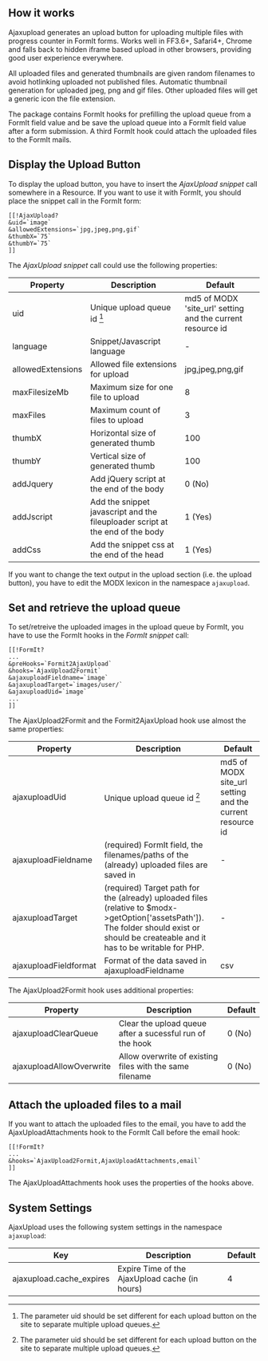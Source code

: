 ## How it works

Ajaxupload generates an upload button for uploading multiple files with progress
counter in FormIt forms. Works well in FF3.6+, Safari4+, Chrome and falls back to
hidden iframe based upload in other browsers, providing good user experience
everywhere.

All uploaded files and generated thumbnails are given random filenames to avoid
hotlinking uploaded not published files. Automatic thumbnail generation for
uploaded jpeg, png and gif files. Other uploaded files will get a generic icon
the file extension.

The package contains FormIt hooks for prefilling the upload queue from a FormIt
field value and be save the upload queue into a FormIt field value after a form
submission. A third FormIt hook could attach the uploaded files to the FormIt
mails.

## Display the Upload Button

To display the upload button, you have to insert the *AjaxUpload snippet* call
somewhere in a Resource. If you want to use it with FormIt, you should place the
snippet call in the FormIt form:

```
[[!AjaxUpload?
&uid=`image`
&allowedExtensions=`jpg,jpeg,png,gif`
&thumbX=`75`
&thumbY=`75`
]]
```

The *AjaxUpload snippet* call could use the following properties:

Property | Description | Default
---------|-------------|--------
uid | Unique upload queue id [^1] | md5 of MODX 'site_url' setting and the current resource id
language | Snippet/Javascript language | -
allowedExtensions | Allowed file extensions for upload | jpg,jpeg,png,gif
maxFilesizeMb | Maximum size for one file to upload | 8
maxFiles | Maximum count of files to upload | 3
thumbX | Horizontal size of generated thumb | 100
thumbY | Vertical size of generated thumb | 100
addJquery | Add jQuery script at the end of the body | 0 (No)
addJscript | Add the snippet javascript and the fileuploader script at the end of the body | 1 (Yes)
addCss | Add the snippet css at the end of the head | 1 (Yes)

If you want to change the text output in the upload section (i.e. the upload
button), you have to edit the MODX lexicon in the namespace `ajaxupload`.

## Set and retrieve the upload queue

To set/retreive the uploaded images in the upload queue by FormIt, you have to
use the FormIt hooks in the *FormIt snippet* call:

```
[[!FormIt?
...
&preHooks=`Formit2AjaxUpload`
&hooks=`AjaxUpload2Formit`
&ajaxuploadFieldname=`image`
&ajaxuploadTarget=`images/user/`
&ajaxuploadUid=`image`
...
]]
```

The AjaxUpload2Formit and the Formit2AjaxUpload hook use almost the same properties:

Property | Description | Default
---------|-------------|--------
ajaxuploadUid | Unique upload queue id [^1] | md5 of MODX site_url setting and the current resource id
ajaxuploadFieldname | (required) FormIt field, the filenames/paths of the (already) uploaded files are saved in | -
ajaxuploadTarget | (required) Target path for the (already) uploaded files (relative to $modx->getOption['assetsPath']). The folder should exist or should be createable and it has to be writable for PHP. | -
ajaxuploadFieldformat | Format of the data saved in ajaxuploadFieldname | csv

The AjaxUpload2Formit hook uses additional properties:

Property | Description | Default
---------|-------------|--------
ajaxuploadClearQueue | Clear the upload queue after a sucessful run of the hook | 0 (No)
ajaxuploadAllowOverwrite | Allow overwrite of existing files with the same filename | 0 (No)

## Attach the uploaded files to a mail

If you want to attach the uploaded files to the email, you have to add the
AjaxUploadAttachments hook to the FormIt Call before the email hook:

```
[[!FormIt?
...
&hooks=`AjaxUpload2Formit,AjaxUploadAttachments,email`
]]
```

The AjaxUploadAttachments hook uses the properties of the hooks above.

[^1]: The parameter uid should be set different for each upload button on the site to separate multiple upload queues.

## System Settings

AjaxUpload uses the following system settings in the namespace `ajaxupload`:

Key | Description | Default
----|-------------|--------
ajaxupload.cache_expires | Expire Time of the AjaxUpload cache (in hours) | 4
